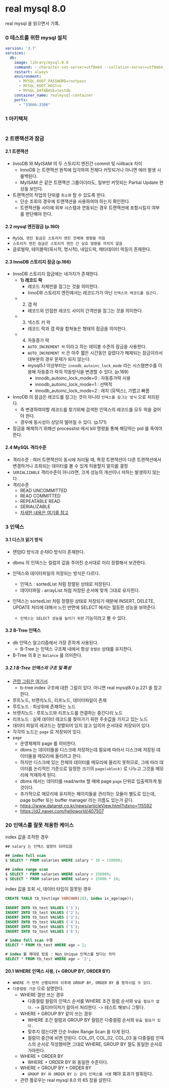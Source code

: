 # real mysql 8.0
real mysql 을 읽으면서 기록.

### 0 테스트를 위한 mysql 설치
```yml
version: '3.7'
services:
  db:
    image: library/mysql:8.0
    command: --character-set-server=utf8mb4 --collation-server=utf8mb4_unicode_ci
    restart: always
    environment:
      - MYSQL_ROOT_PASSWORD=rootpass
      - MYSQL_ROOT_HOST=%
      - MYSQL_DATABASE=testdb
    container_name: realmysql-container
    ports:
      - "33666:3306"
```

### 1 아키텍처
<kbd>
  <img alt="" src="../Image/realmysq8.0_chapter04_1.drawio.png" />
</kbd>

### 2 트랜잭션과 잠금
#### 2.1 트랜잭션
* InnoDB 와 MyISAM 의 두 스토리지 엔진간 commit 및 rollback 차이
  * InnoDB 는 트랜잭션 원칙에 입각하여 전체다 커밋되거나 아니면 에러 발생 시 롤백된다.
  * MyISAM 은 같은 트랜잭션 그룹이더라도, 일부만 커밋되는 Partial Update 현상을 보인다.
* 트랜잭션의 작업의 단위를 `최소화` 할 수 있도록 한다.
  * 단순 조회의 경우에 트랜잭션을 사용하여야 하는지 확인한다.
  * 트랜잭션들 사이에 외부 시스템과 연동되는 경우 트랜잭션에 포함시킬지 여부를 판단해야 한다.

#### 2.2 mysql 엔진잠금 (p.160)
* `MySQL 엔진 잠금은 스토리지 엔진 전체에 영향을 끼침`
* `스토리지 엔진 잠금은 스토리지 엔진 간 상호 영향을 끼치지 않음`
* 글로벌락, 테이블락(묵시적, 명시적), 네임드락, 메타데이터 락등이 존재한다.

#### 2.3 InnoDB 스토리지 잠금 (p.166)
* InnoDB 스토리지 잠금에는 네가지가 존재한다.
  * __1) 레코드 락__
    * 레코드 자체만을 잠그는 것을 의미한다.
    * InnoDB 스토리지 엔진에서는 레코드가가 아닌 `인덱스의 레코드를 잠근다.`
  * 2) 갭 락
    * 레코드와 인접한 레코드 사이의 간격만을 잠그는 것을 의미한다.
  * 3) 넥스트 키 락
    * 레코드 락과 갭 락을 합쳐놓은 형태의 잠금을 의미한다.
  * 4) 자동증가 락
    * `AUTO_INCREMENT 락` 이라고 하는 테이블 수준의 잠금을 사용한다.
    * `AUTO_INCREMENT 락` 은 아주 짧은 시간동안 걸렸다가 해제되는 잠금이라서 대부분의 경우 문제가 되지 않는다.
    * mysql5.1 이상부터는 `innodb_autoinc_lock_mode` 라는 시스템변수를 이용해 자동증가 락의 작동방식을 변경할 수 있다. (p.169)
      * innodb_autoinc_lock_mode=0 : 자동증가락 사용
      * innodb_autoinc_lock_mode=1 : 선택적
      * innodb_autoinc_lock_mode=2 : 래치 (뮤텍스), 가볍고 빠름
* InnoDB 의 잠금은 레코드를 잠그는 것이 아니라 `인덱스를 잠그는 방식` 으로 처리된다.
  * 즉 변경하여야할 레코드를 찾기위해 검색한 인덱스의 레코드를 모두 락을 걸어야 한다.
  * 경우에 동시성이 상당히 떨어질 수 있다. (p.171)
* 잠금을 해제하기 위해선 processlist 에서 kill 명령을 통해 해당하는 pid 를 죽여야 한다.

#### 2.4 MySQL 격리수준
* 격리수준 : 여러 트랜잭션이 동시에 처리될 때, 특정 트랜잭션이 다른 트랜잭션에서 변경하거나 조회되는 데이터를 볼 수 있게 허용할지 말지를 결정
* `SERIALIZABLE` 격리수준이 아니라면, 크게 성능의 개선이나 저하는 발생하지 않는다.
* 격리수준
  * READ UNCOMMITTED
  * READ COMMITTED
  * REPEATABLE READ
  * SERIALIZABLE
  * [자세한 내용은 여기를 참고](../database/Transaction_Isolation_Levels.md)

### 3 인덱스
#### 3.1 디스크 읽기 방식
* 랜덤IO 방식과 순차IO 방식이 존재한다.

* dbms 의 인덱스는 컬럼의 값을 주어진 순서대로 미리 정렬해서 보관한다.
* 인덱스와 데이터파일의 저장되는 방식은 다르다.
  * 인덱스 : sortedList 처럼 정렬된 상태로 저장된다.
  * 데이터파일 : arrayList 처럼 저장된 순서에 맞게 그대로 유지힌다.
* 인덱스는 sortedList 처럼 정렬된 상태로 저장되기 때문에 INSERT, DELETE, UPDATE 처리에 대해서 느린 반면에 SELECT 에서는 월등한 성능을 보여준다.
  * `인덱스는 SELECT 성능을 높이기 위한` 기능이라고 볼 수 있다.

#### 3.2 B-Tree 인덱스
* db 인덱스 알고리즘에서 가장 흔하게 사용된다.
  * B-Tree 는 인덱스 구조체 내에서 항상 `정렬된` 상태를 유지한다.
* B-Tree 의 B 는 `Balance` 를 의미한다. 

##### 3.2.1 B-Tree 인덱스의 구조 및 특성
* [관련 그림은 여기서](https://hoing.io/archives/5960)
  * b-tree index 구조에 대한 그림이 있다. 아니면 real mysql8.0 p.221 을 참고한다.
* 루트노드, 브랜치노드, 리프노드, 데이터파일이 존재
 * 루트노드 : 최상위에 존재하는 노드
 * 브랜치노드 : 루트노드와 리프노드를 연결하는 중간다리 노드
 * 리프노드 : 실제 데이터 레코드를 찾아가기 위한 주솟값을 가지고 있는 노드
 * 데이터 파일의 레코드는 정렬되어 있지 않고 임의의 순서대로 저장되어 있다.
* 각각의 노드는 `page` 로 저장되어 있다.
* `page`
  * 운영체제의 page 를 의미한다.
  * dbms 는 데이터들을 디스크에 저장하는데 필요에 따라서 디스크에 저장된 데이터들을 메모리에 올리려고 한다.
  * 하지만 디스크에 있는 전체의 데이터를 메모리에 올리지 못하므로, 그에 따라 데이터를 논리적인 기준으로 일정한 크기의 `page(=block)` 로 나누고 그것을 메모리에 적재하게 된다.
  * dbms 에서는 데이터를 read/write 할 때에 page `page` 단위로 입출력하게 될 것이다.
  * 추가적으로 메모리에 유지하는 페이지들을 관리하는 모듈이 별도로 있는데, page buffer 또는 buffer manager 라는 이름도 있는거 같다.
  * https://www.datanet.co.kr/news/articleView.html?idxno=115592
  * https://d2.naver.com/helloworld/407507



### 20 인덱스를 잘못 적용한 케이스
index 값을 조작한 경우
```sql
## salary 는 인덱스 설정이 되어있음

## index full scan
$ SELECT * FROM salaries WHERE salary * 10 > 150000; 

## index range scan
$ SELECT * FROM salaries WHERE salary > 150000; 
$ SELECT * FROM salaries WHERE salary > 15000 * 10; 
```

index 값을 조회 시, 데이터 타입이 잘못된 경우
```sql
CREATE TABLE tb_test(age VARCHAR(10), index ix_age(age));
 
INSERT INTO tb_test VALUES ('1');
INSERT INTO tb_test VALUES ('2');
INSERT INTO tb_test VALUES ('3');
INSERT INTO tb_test VALUES ('4');
INSERT INTO tb_test VALUES ('5');
INSERT INTO tb_test VALUES ('6');

# index full scan 수행
SELECT * FROM tb_test WHERE age = 2;

# index 를 제대로 탔음 : Non_Unique 인덱스를 탔다는 의미
SELECT * FROM tb_test WHERE age = '2';
```

#### 20.1 WHERE 인덱스 사용, (+ GROUP BY, ORDER BY)
* `WHERE 가 먼저 선행되어야 이후에 GROUP BY, ORDER BY 를 동작시킬 수 있다.`
* `다중컬럼 기준` 으로 설명한다.
  * WHERE 절만 쓰는 경우
    * 다중컬럼 컬럼의 인덱스 순서를 WHERE 조건 컬럼 순서와 `맞출 필요가 없다.` -> 옵티마이저가 알아서 처리한다. -> 테스트 해보니 그렇다.
  * WHERE + GROUP BY 같이 쓰는 경우
    * WHERE 조건 컬럼과 GROUP BY 컬럼은 다중컬럼 순서와 `맞출 필요가 있다.`
    * 맞추지 않는다면 단순 Index Range Scan 을 타게 된다.
    * 컬럼이 중간에 비면 안된다. COL_01, COL_02, COL_03 을 다중컬럼 인덱스의 순서로 작성했따면 그대로 WHERE, GROUP BY 절도 동일한 순서로 가야한다.
  * WHERE + ORDER BY
    *  WHERE + ORDER BY 와 동일한 수준이다.
  * WHERE + GROUP BY + ORDER BY
    * `GROUP BY 와 ORDER BY 는 같이 인덱스를 사용` 해야 효과가 발휘된다.
  * 관련 플로우는 real mysql 8.0 의 65 장을 살핀다.
